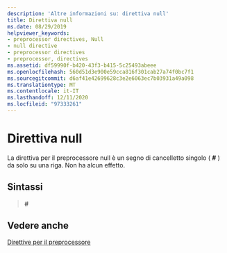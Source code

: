 ```yaml
---
description: 'Altre informazioni su: direttiva null'
title: Direttiva null
ms.date: 08/29/2019
helpviewer_keywords:
- preprocessor directives, Null
- null directive
- preprocessor directives
- preprocessor, directives
ms.assetid: df59990f-b420-43f3-b415-5c25493abeee
ms.openlocfilehash: 560d51d3e900e59cca816f301cab27a74f0bc7f1
ms.sourcegitcommit: d6af41e42699628c3e2e6063ec7b03931a49a098
ms.translationtype: MT
ms.contentlocale: it-IT
ms.lasthandoff: 12/11/2020
ms.locfileid: "97333261"
---
```

# <a name="null-directive"></a>Direttiva null

La direttiva per il preprocessore null è un segno di cancelletto singolo ( **#** ) da solo su una riga. Non ha alcun effetto.

## <a name="syntax"></a>Sintassi

> **#**

## <a name="see-also"></a>Vedere anche

[Direttive per il preprocessore](../preprocessor/preprocessor-directives.md)

